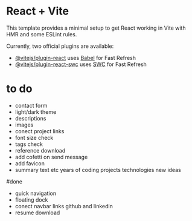 # React + Vite

This template provides a minimal setup to get React working in Vite with HMR and some ESLint rules.

Currently, two official plugins are available:

- [@vitejs/plugin-react](https://github.com/vitejs/vite-plugin-react/blob/main/packages/plugin-react/README.md) uses [Babel](https://babeljs.io/) for Fast Refresh
- [@vitejs/plugin-react-swc](https://github.com/vitejs/vite-plugin-react-swc) uses [SWC](https://swc.rs/) for Fast Refresh

# to do
- contact form
- light/dark theme
- descriptions
- images
- conect project links
- font size check
- tags check
- reference download
- add cofetti on send message
- add favicon
- summary text etc years of coding projects technologies new ideas

#done
- quick navigation 
- floating dock
- conect navbar links github and linkedin
- resume download
